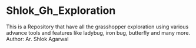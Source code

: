 # Shlok_Gh_Exploration
This is a Repository that have all the grasshopper exploration using various advance tools and features like ladybug, iron bug, butterfly and many more.
<br>
Author: Ar. Shlok Agarwal
